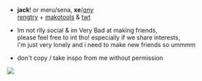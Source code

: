 - **jack**! or meru/sena, **xe**/[*any*](https://en.pronouns.page/@gigolo)  
[rengtry](https://rentry.org/scenario_liar) + [makotools](https://enstars.link/@matenrou) & [twt](https://mobile.twitter.com/toragic)  
- Im not rlly social & im Very Bad at making friends,  
please feel free to int tho! especially if we share interests,  
i'm just very lonely and i need to make new friends so ummmm  

 - don't copy / take inspo from me without permission

![](https://cdn.discordapp.com/attachments/729124835296280689/1089073187712675850/image.jpeg)

